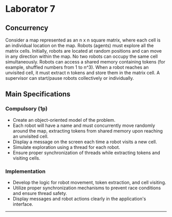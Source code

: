 # Laborator 7

## Concurrency

Consider a map represented as an n x n square matrix, where each cell is an individual location on the map. Robots (agents) must explore all the matrix cells. Initially, robots are located at random positions and can move in any direction within the map. No two robots can occupy the same cell simultaneously. Robots can access a shared memory containing tokens (for example, shuffled numbers from 1 to n^3). When a robot reaches an unvisited cell, it must extract n tokens and store them in the matrix cell. A supervisor can start/pause robots collectively or individually.

## Main Specifications

### Compulsory (1p)

- Create an object-oriented model of the problem.
- Each robot will have a name and must concurrently move randomly around the map, extracting tokens from shared memory upon reaching an unvisited cell.
- Display a message on the screen each time a robot visits a new cell.
- Simulate exploration using a thread for each robot.
- Ensure proper synchronization of threads while extracting tokens and visiting cells.

### Implementation

- Develop the logic for robot movement, token extraction, and cell visiting.
- Utilize proper synchronization mechanisms to prevent race conditions and ensure thread safety.
- Display messages and robot actions clearly in the application's interface.

---

 
